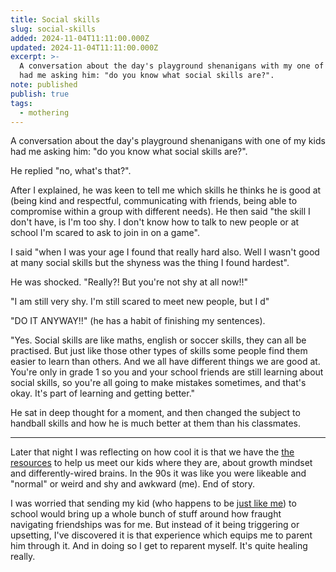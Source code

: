 ```yaml
---
title: Social skills
slug: social-skills
added: 2024-11-04T11:11:00.000Z
updated: 2024-11-04T11:11:00.000Z
excerpt: >-
  A conversation about the day's playground shenanigans with my one of my kids
  had me asking him: "do you know what social skills are?".
note: published
publish: true
tags:
  - mothering
---
```

A conversation about the day's playground shenanigans with one of my kids had me asking him: "do you know what social skills are?".

He replied "no, what's that?". 

After I explained, he was keen to tell me which skills he thinks he is good at (being kind and respectful, communicating with friends, being able to compromise within a group with different needs). He then said "the skill I don't have, is I'm too shy. I don't know how to talk to new people or at school I'm scared to ask to join in on a game".

I said "when I was your age I found that really hard also. Well I wasn't good at many social skills but the shyness was the thing I found hardest". 

He was shocked. "Really?! But you're not shy at all now!!"

"I am still very shy. I'm still scared to meet new people, but I d"

"DO IT ANYWAY!!" (he has a habit of finishing my sentences).

"Yes. Social skills are like maths, english or soccer skills, they can all be practised. But just like those other types of skills some people find them easier to learn than others. And we all have different things we are good at. You're only in grade 1 so you and your school friends are still learning about social skills, so you're all going to make mistakes sometimes, and that's okay. It's part of learning and getting better." 

He sat in deep thought for a moment, and then changed the subject to handball skills and how he is much better at them than his classmates. 

---

Later that night I was reflecting on how cool it is that we have the [the resources](/my-parenting-mothering-podcast-recommendations/) to help us meet our kids where they are, about growth mindset and differently-wired brains. In the 90s it was like you were likeable and "normal" or weird and shy and awkward (me). End of story.

I was worried that sending my kid (who happens to be [just like me](/less-typical/)) to school would bring up a whole bunch of stuff around how fraught navigating friendships was for me. But instead of it being triggering or upsetting, I've discovered it is that experience which equips me to parent him through it. And in doing so I get to reparent myself. It's quite healing really. 
